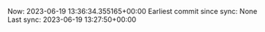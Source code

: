 Now: 2023-06-19 13:36:34.355165+00:00 Earliest commit since sync: None Last sync: 2023-06-19 13:27:50+00:00
